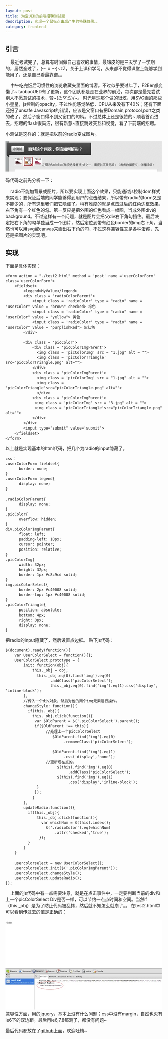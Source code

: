 ```yaml
---
layout: post
title: 淘宝UED的前端招聘测试题
description: 实现一个鼠标点击后产生的特殊效果。。
category: frontend
---
```

## 引言

&nbsp;&nbsp;&nbsp;&nbsp;最近考试完了，总算有时间做自己喜欢的事情，最嗨皮的是三天学了一学期的，居然全过了，(～ o ～)~zZ，关于上课和学习，从来都不觉得课堂上能够学到能用了，还是自己看最靠谱。。

&nbsp;&nbsp;&nbsp;&nbsp;中午吃完饭后习惯性的浏览收藏夹里面的博客。不过似乎要过年了，F2Eer都变懒了~
taobaoUED有了更新，这个团队都是走在业界的前沿，每次都是最先尝试别人不愿意试的技术，赞~\(≧▽≦)/~。
时光星球那个做的很炫，用SVG画的那些小星星，js控制的opacity。不过性能感觉略低，CPU从来没有下40%；还有下面还报了unsafe Javascript的错误，应该是父窗口有把Domain,protocol,port之类的改了，然后子窗口得不到父窗口的句柄。不过总体上还是很赞的~
顺着首页进去，招聘的flash很简洁，很有新意~直接跳过交互和视觉，看了下前端的招聘。

小测试是这样的：就是把以前的radio变成图片。

![question](/images/taobaoUED/question.jpg)

码代码之前先分析一下：

&nbsp;&nbsp;&nbsp;&nbsp;radio不能加背景或图片，所以要实现上面这个效果，只能通过js控制dom样式来实现；要保证后端的同学能够得到用户的点击结果，所以带有radio的form又是不能少的，所有这里我们把它隐藏了。稍有难度的就是点击过后的红色边框效果，右下角有一个红色的勾。第一反应是把外围的红色看成一幅图，当成外围div的background。不过这样有一个问题，就是图片会把父div右下角勾挡住。最后决定把右下角的勾单独当成一个图片，然后定位到带有红色border的img右下角。当然也可以用svg或canvas来画出右下角的勾，不过这样兼容性又是各种蛋疼，先还是把图片的实现吧。
## 实现
下面是具体实现：

	<form action = "./test2.html" method = 'post' name ='userColorForm' class='userColorForm'>
	    <fieldset>
	        <legend>MyValue</legend>    
	        <div class = 'radioColorParent'>
	            <input class = 'radioColor' type = "radio" name =  "userColor" value = "brown" checked> 棕色
	            <input class = 'radioColor' type = "radio" name = "userColor" value = "yellow"> 黄色
	            <input class = 'radioColor' type = "radio" name = "userColor" value = "purplishRed"> 紫红色
	        </div>
	                                                                                                       
	        <div class = 'picColor'> 
		        <div class = 'picColorImgParent'> 
		          <img class = 'picColorImg' src = "1.jpg" alt = "">                  
		          <img class = 'picColorTriangle' src="picColorTriangle.png" alt="">
		        </div>
		        <div class = 'picColorImgParent'> 
		          <img class = 'picColorImg' src = "1.jpg" alt = "">   
		          <img class = 'picColorTriangle'src="picColorTriangle.png" alt="">
		          </div>
		        <div class = 'picColorImgParent'> 
		         <img class = 'picColorImg' src = "3.jpg" alt = "">          
		         <img class = 'picColorTriangle'src="picColorTriangle.png" alt="">
		        </div>
	        </div>
	    	<input type="submit" value='submit'>
		</fieldset>
	</form>

以上就是实现基本的html代码，把几个为radio的input隐藏了。

	css：
	.userColorForm fieldset{
	      border: none;
	}
	.userColorForm legend{
	      display: none;
	}
	                                                                           
	.radioColorParent{
	      display: none;
	}
	.picColor{
	      overflow: hidden;
	}
	div.picColorImgParent{
	      float: left;
	      padding-left: 10px;
	      cursor: pointer;
	      position: relative;
	}
	.picColorImg{
	      width: 32px;
	      height: 32px;
	      border: 1px #c8c9cd solid;
	}
	img.picColorSelect{
	      border: 2px #c40008 solid;
	      border-top: 1px #c40008 solid;
	}
	.picColorTriangle{
	      position: absolute;
	      bottom: 4px;
	      right: 0px;
	      display: none;
	}
把radio的input隐藏了，然后设置点边框。
贴下js代码：
	
	$(document).ready(function(){
    	var UserColorSelect = function(){};
    	UserColorSelect.prototype = {
       		init: function(obj){
	            this._obj = obj;
	              this._obj.eq(0).find('img').eq(0)
	                    .addClass('picColorSelect');                            
	                    this._obj.eq(0).find('img').eq(1).css('display', 'inline-block');
        	},
	        //传入一个div对象，然后对他的两个img元素进行操作。
	        changeStyle: function(){
	          if(this._obj){
	            this._obj.click(function(){
	             var $OldParent = $('.picColorSelect').parent();
	             if($OldParent !== this){
	                  //处理上一个picColorSelect
	                     $OldParent.find('img').eq(0)
	                          .removeClass('picColorSelect');
	                                                                                                          
	                     $OldParent.find('img').eq(1)
	                          .css('display','none');
	                  //更新现在点的。
	                       $(this).find('img').eq(0)
	                            .addClass('picColorSelect');
	                       $(this).find('img').eq(1)
	                            .css('display','inline-block');    
	              }
	             });
	            }
	        },
	        updateRadio:function(){
	          if(this._obj){
	              this._obj.click(function(){
	                var whichNum = $(this).index();
	                  $('.radioColor').eq(whichNum)
	                      .attr('checked','true');
	               });
	          }
	        }
		}
                                                                                 
	  	usercolorselect = new UserColorSelect();
		usercolorselect.init($('.picColorImgParent'));
		usercolorselect.changeStyle();
		usercolorselect.updateRadio();
	});        

&nbsp;&nbsp;&nbsp;&nbsp;上面的js代码中有一点需要注意，就是在点击事件中，一定要判断当前的div和上一个picColorSelect Div是否一样，可以节约一点点时间和空间。当然if（this._obj）是为了防止代码被乱拷，然后就不知怎么就崩了。。
在test2.html中可以看到传过去的值是正确的：

![final](/images/taobaoUED/final.jpg)
兼容性方面，用的jquery，基本上没有什么问题；css中没有margin，自然也灭有ie6下的双边距。最后再ie6,7,8都测了，都没有问题~
 
最后代码都放在了[github](https://github.com/freestyle21/taobaoUEDTest)上面，欢迎吐槽~


